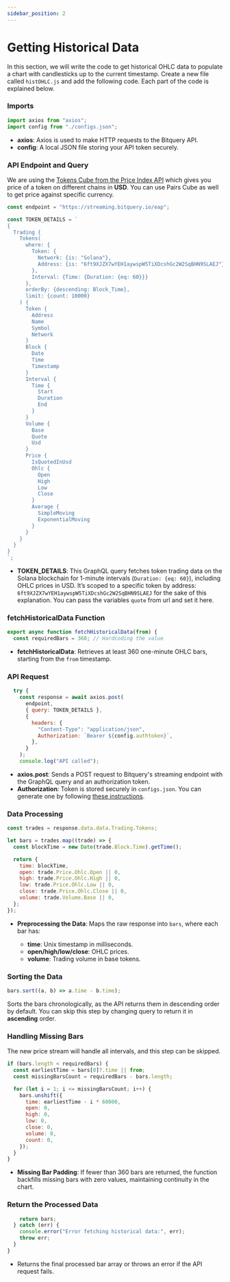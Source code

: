 ```yaml
---
sidebar_position: 2
---
```


# Getting Historical Data

In this section, we will write the code to get historical OHLC data to populate a chart with candlesticks up to the current timestamp. Create a new file called `histOHLC.js` and add the following code. Each part of the code is explained below.

### Imports

```javascript
import axios from "axios";
import config from "./configs.json";
```

- **axios**: Axios is used to make HTTP requests to the Bitquery API.
- **config**: A local JSON file storing your API token securely.

### API Endpoint and Query

We are using the [Tokens Cube from the Price Index API](https://docs.bitquery.io/docs/trading/price-index/tokens/) which gives you price of a token on different chains in **USD**. You can use Pairs Cube as well to get price against specific currency.
 
```javascript
const endpoint = "https://streaming.bitquery.io/eap";
```

```javascript
const TOKEN_DETAILS = `
{
  Trading {
    Tokens(
      where: {
        Token: {
          Network: {is: "Solana"},
          Address: {is: "6ft9XJZX7wYEH1aywspW5TiXDcshGc2W2SqBHN9SLAEJ"}
        },
        Interval: {Time: {Duration: {eq: 60}}}
      },
      orderBy: {descending: Block_Time},
      limit: {count: 10000}
    ) {
      Token {
        Address
        Name
        Symbol
        Network
      }
      Block {
        Date
        Time
        Timestamp
      }
      Interval {
        Time {
          Start
          Duration
          End
        }
      }
      Volume {
        Base
        Quote
        Usd
      }
      Price {
        IsQuotedInUsd
        Ohlc {
          Open
          High
          Low
          Close
        }
        Average {
          SimpleMoving
          ExponentialMoving
        }
      }
    }
  }
}
`;
```

- **TOKEN_DETAILS**: This GraphQL query fetches token trading data on the Solana blockchain for 1-minute intervals (`Duration: {eq: 60}`), including OHLC prices in USD. It’s scoped to a specific token by address:
  `6ft9XJZX7wYEH1aywspW5TiXDcshGc2W2SqBHN9SLAEJ` for the sake of this explanation. You can pass the variables `quote` from url and set it here.



### fetchHistoricalData Function

```javascript
export async function fetchHistoricalData(from) {
  const requiredBars = 360; // Hardcoding the value
```

- **fetchHistoricalData**: Retrieves at least 360 one-minute OHLC bars, starting from the `from` timestamp.

### API Request

```javascript
  try {
    const response = await axios.post(
      endpoint,
      { query: TOKEN_DETAILS },
      {
        headers: {
          "Content-Type": "application/json",
          Authorization: `Bearer ${config.authtoken}`,
        },
      }
    );
    console.log("API called");
```

- **axios.post**: Sends a POST request to Bitquery's streaming endpoint with the GraphQL query and an authorization token.
- **Authorization**: Token is stored securely in `configs.json`. You can generate one by following [these instructions](https://docs.bitquery.io/docs/authorisation/how-to-generate/).

### Data Processing

```javascript
const trades = response.data.data.Trading.Tokens;

let bars = trades.map((trade) => {
  const blockTime = new Date(trade.Block.Time).getTime();

  return {
    time: blockTime,
    open: trade.Price.Ohlc.Open || 0,
    high: trade.Price.Ohlc.High || 0,
    low: trade.Price.Ohlc.Low || 0,
    close: trade.Price.Ohlc.Close || 0,
    volume: trade.Volume.Base || 0,
  };
});
```

- **Preprocessing the Data**: Maps the raw response into `bars`, where each bar has:

  - **time**: Unix timestamp in milliseconds.
  - **open/high/low/close**: OHLC prices.
  - **volume**: Trading volume in base tokens.

### Sorting the Data

```javascript
bars.sort((a, b) => a.time - b.time);
```

Sorts the bars chronologically, as the API returns them in descending order by default. You can skip this step by changing query to return it in **ascending** order. 

### Handling Missing Bars

The new price stream will handle all intervals, and this step can be skipped.

```javascript
if (bars.length < requiredBars) {
  const earliestTime = bars[0]?.time || from;
  const missingBarsCount = requiredBars - bars.length;

  for (let i = 1; i <= missingBarsCount; i++) {
    bars.unshift({
      time: earliestTime - i * 60000,
      open: 0,
      high: 0,
      low: 0,
      close: 0,
      volume: 0,
      count: 0,
    });
  }
}
```

- **Missing Bar Padding**: If fewer than 360 bars are returned, the function backfills missing bars with zero values, maintaining continuity in the chart.

### Return the Processed Data

```javascript
    return bars;
  } catch (err) {
    console.error("Error fetching historical data:", err);
    throw err;
  }
}
```

- Returns the final processed bar array or throws an error if the API request fails.
